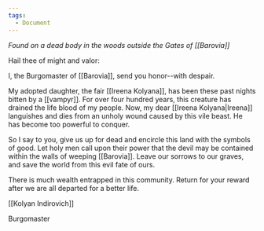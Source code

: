 ```yaml
---
tags:
  - Document
---
```

*Found on a dead body in the woods outside the Gates of [[Barovia]]*

Hail thee of might and valor:

I, the Burgomaster of [[Barovia]], send you honor--with despair.

My adopted daughter, the fair [[Ireena Kolyana]], has been these past nights bitten by a [[vampyr]]. For over four hundred years, this creature has drained the life blood of my people. Now, my dear [[Ireena Kolyana|Ireena]] languishes and dies from an unholy wound caused by this vile beast. He has become too powerful to conquer.

So I say to you, give us up for dead and encircle this land with the symbols of good. Let holy men call upon their power that the devil may be contained within the walls of weeping [[Barovia]]. Leave our sorrows to our graves, and save the world from this evil fate of ours.

There is much wealth entrapped in this community. Return for your reward after we are all departed for a better life.

[[Kolyan Indirovich]]

Burgomaster